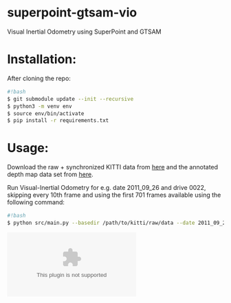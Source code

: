 # superpoint-gtsam-vio
Visual Inertial Odometry using SuperPoint and GTSAM

# Installation:

After cloning the repo:
```sh
#!bash
$ git submodule update --init --recursive
$ python3 -m venv env
$ source env/bin/activate
$ pip install -r requirements.txt
```

# Usage:

Download the raw + synchronized KITTI data from [here](http://www.cvlibs.net/datasets/kitti/raw_data.php) and the annotated depth map data set from [here](http://www.cvlibs.net/datasets/kitti/eval_depth_all.php).

Run Visual-Inertial Odometry for e.g. date 2011_09_26 and drive 0022, skipping every 10th frame and using the first 701 frames available using the following command:

```sh
#!bash
$ python src/main.py --basedir /path/to/kitti/raw/data --date 2011_09_26 --drive 0022 --n_skip 10 --n_frames 701
```

![VIO vs IMU-only vs Ground Truth](path.eps)

